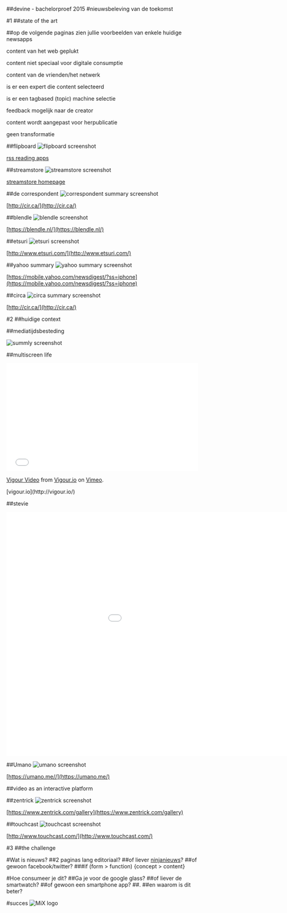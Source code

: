 ##devine - bachelorproef 2015
#nieuwsbeleving van de toekomst



#1
##state of the art


##op de volgende paginas zien jullie voorbeelden van enkele huidige newsapps
<div class='legende'>
	<div class="level">
		<p><div class='scraped'></div>content van het web geplukt</p>
		<p><div class='paper'></div>content niet speciaal voor digitale consumptie</p>
		<p><div class='social'></div>content van de vrienden/het netwerk</p>
	</div>
	<div class="level">
		<p><div class='curated'></div>is er een expert die content selecteerd</p>
		<p><div class='topic'></div>is er een tagbased (topic) machine selectie</p>
	</div>
	<div class="level">
		<p><div class='interactive'></div>feedback mogelijk naar de creator</p>
		<p><div class='transform'></div>content wordt aangepast voor herpublicatie</p>
		<p><div class='static'></div>geen transformatie</p>
	</div>
</div>


##flipboard
![flipboard screenshot](assets/img/flipboard.jpg)

[rss reading apps](https://www.google.be/search?q=flipboard+screenshot&safe=off&es_sm=91&tbm=isch&tbo=u&source=univ&sa=X&ei=tSFrVIHjG9XsaNW0gZAK&ved=0CCMQsAQ&biw=1676&bih=956#safe=off&tbm=isch&q=flipboard+pulse+feedly+google+currents&imgdii=_)
<div class='tags'><div class='scraped'></div><div class='curated'></div><div class='static'></div></div>


##streamstore
![streamstore screenshot](assets/img/streamstore.png)

[streamstore homepage](http://www.iminds.be/nl/projecten/2014/04/17/stream-store)
<div class='tags'><div class='paper'></div><div class='curated'></div><div class='static'></div></div>


##de correspondent
![correspondent summary screenshot](assets/img/correspondent.png)

[http://cir.ca/](http://cir.ca/)
<div class='tags'><div class='social'></div><div class='curated'></div><div class='interactive'></div></div>


##blendle
![blendle screenshot](assets/img/blendle.png)

[https://blendle.nl/](https://blendle.nl/)
<div class='tags'><div class='paper'></div><div class='curated'></div><div class='static'></div></div>


##etsuri
![etsuri screenshot](assets/img/etsuri.jpg)

[http://www.etsuri.com/](http://www.etsuri.com/)
<div class='tags'><div class='social'></div><div class='topic'></div><div class='interactive'></div></div>


##yahoo summary
![yahoo summary screenshot](assets/img/yahoo-summary.gif)

[https://mobile.yahoo.com/newsdigest/?ss=iphone](https://mobile.yahoo.com/newsdigest/?ss=iphone)
<div class='tags'><div class='scraped'></div><div class='topic'></div><div class='transform'></div></div>


##circa
![circa summary screenshot](assets/img/circa.png)

[http://cir.ca/](http://cir.ca/)
<div class='tags'><div class='social'></div><div class='topic'></div><div class='transform'></div></div>



#2
##huidige context


##mediatijdsbesteding

![summly screenshot](assets/img/mediabesteding.png)


##multiscreen life
<iframe src="//player.vimeo.com/video/73286935" width="500" height="281" frameborder="0" webkitallowfullscreen mozallowfullscreen allowfullscreen></iframe> <p><a href="http://vimeo.com/73286935">Vigour Video</a> from <a href="http://vimeo.com/user18517960">Vigour.io</a> on <a href="https://vimeo.com">Vimeo</a>.</p>
[vigour.io](http://vigour.io/)


##stevie
<iframe width="1131" height="636" src="//www.mystevie.com/mystevietv" frameborder="0" allowfullscreen></iframe>


##Umano
![umano screenshot](assets/img/umano.jpg)

[https://umano.me//](https://umano.me/)


##video as an interactive platform


##zentrick
![zentrick screenshot](assets/img/zentrick.png)

[https://www.zentrick.com/gallery](https://www.zentrick.com/gallery)


##touchcast
![touchcast screenshot](assets/img/touchcast.png)

[http://www.touchcast.com/](http://www.touchcast.com/)



#3
##the challenge


#Wat is nieuws?
##2 paginas lang editoriaal?
##of liever [ninjanieuws](http://instagram.com/ninjanieuws?modal=true)?
##of gewoon facebook/twitter?
###if (form > function) {concept > content}


#Hoe consumeer je dit?
##Ga je voor de google glass?
##of liever de smartwatch?
##of gewoon een smartphone app?
##.
##en waarom is dit beter?



#succes
![MiX logo](assets/img/iMinds_MediaInnovationCenter_RGB.png)
